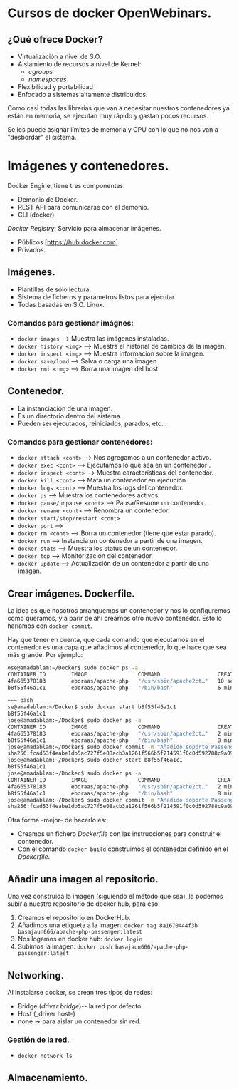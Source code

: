 # Cursos de docker OpenWebinars.

## ¿Qué ofrece Docker?
* Virtualización a nivel de S.O.
* Aislamiento de recursos a nivel de Kernel:
	* _cgroups_
	* _namespaces_
* Flexibilidad y portabilidad
* Enfocado a sistemas altamente distribuidos.

Como casi todas las librerías que van a necesitar nuestros contenedores ya están en memoria, se ejecutan muy rápido y gastan pocos recursos.

Se les puede asignar límites de memoria y CPU con lo que no nos van a "desbordar" el sistema.

# Imágenes y contenedores.
Docker Engine, tiene tres componentes:
* Demonio de Docker.
* REST API para comunicarse con el demonio.
* CLI (docker)

*Docker Registry*: Servicio para almacenar imágenes.
* Públicos [https://hub.docker.com]
* Privados.

## Imágenes.
* Plantillas de sólo lectura.
* Sistema de ficheros y parámetros listos para ejecutar.
* Todas basadas en S.O. Linux.

### Comandos para gestionar imágnes:
* `docker images` --> Muestra las imágenes instaladas.
* `docker history <img>` --> Muestra el historial de cambios de la imagen.
* `docker inspect <img>` --> Muestra información sobre la imagen.
* `docker save/load` --> Salva o carga una imagen
* `docker rmi <img>` --> Borra una imagen del host

## Contenedor.
* La instanciación de una imagen.
* Es un directorio dentro del sistema.
* Pueden ser ejecutados, reiniciados, parados, etc... 

### Comandos para gestionar contenedores:
* `docker attach <cont>` --> Nos agregamos a un contenedor activo.
* `docker exec <cont>` --> Ejecutamos lo que sea en un contenedor .
* `docker inspect <cont>` --> Muestra características del contenedor.
* `docker kill <cont>` --> Mata un contenedor en ejecución .
* `docker logs <cont>` --> Muestra los logs del contenedor.
* `docker ps` --> Muestra los contenedores activos.
* `docker pause/unpause <cont>` --> Pausa/Resume un contenedor.
* `docker rename <cont>` --> Renombra un contenedor.
* `docker start/stop/restart <cont>`
* `docker port` --> 
* `docker rm <cont>` --> Borra un contenedor (tiene que estar parado).
* `docker run` --> Instancia un contenedor a partir de una imagen. 
* `docker stats` --> Muestra los status de un contenedor.
* `docker top` --> Monitorización del contenedor.
* `docker update` --> Actualización de un contenedor a partir de una imagen.

## Crear imágenes. Dockerfile.
La idea es que nosotros arranquemos un contenedor y nos lo configuremos como queramos, y a parir de ahí crearnos otro nuevo contenedor. Esto lo haríamos con `docker commit`.

Hay que tener en cuenta, que cada comando que ejecutamos en el contenedor es una capa que añadimos al contenedor, lo que hace que sea más grande.
Por ejemplo:
~~~ bash
ose@amadablam:~/Docker$ sudo docker ps -a
CONTAINER ID        IMAGE                COMMAND                  CREATED             STATUS                     PORTS               NAMES
4fa665378183        eboraas/apache-php   "/usr/sbin/apache2ct…"   10 seconds ago      Up 9 seconds               80/tcp, 443/tcp     naughty_jackson
b8f55f46a1c1        eboraas/apache-php   "/bin/bash"              6 minutes ago       Exited (0) 2 minutes ago                       vigilant_torvalds

~~~ bash
se@amadablam:~/Docker$ sudo docker start b8f55f46a1c1
b8f55f46a1c1
jose@amadablam:~/Docker$ sudo docker ps -a
CONTAINER ID        IMAGE                COMMAND                  CREATED             STATUS              PORTS               NAMES
4fa665378183        eboraas/apache-php   "/usr/sbin/apache2ct…"   2 minutes ago       Up 2 minutes        80/tcp, 443/tcp     naughty_jackson
b8f55f46a1c1        eboraas/apache-php   "/bin/bash"              8 minutes ago       Up 5 seconds        80/tcp, 443/tcp     vigilant_torvalds
jose@amadablam:~/Docker$ sudo docker commit -m "Añadido soporte Passenger" -a "José Hícar" b8f55f46a1c1 basajaun666/cursodocker/apache-php-passenger:latest
sha256:fcad53f4eabe1db5ac727f5e08acb3a1261f566b5f214591f0c0d592788c9a09
jose@amadablam:~/Docker$ sudo docker start b8f55f46a1c1
b8f55f46a1c1
jose@amadablam:~/Docker$ sudo docker ps -a
CONTAINER ID        IMAGE                COMMAND                  CREATED             STATUS              PORTS               NAMES
4fa665378183        eboraas/apache-php   "/usr/sbin/apache2ct…"   2 minutes ago       Up 2 minutes        80/tcp, 443/tcp     naughty_jackson
b8f55f46a1c1        eboraas/apache-php   "/bin/bash"              8 minutes ago       Up 5 seconds        80/tcp, 443/tcp     vigilant_torvalds
jose@amadablam:~/Docker$ sudo docker commit -m "Añadido soporte Passenger" -a "José Hícar" b8f55f46a1c1 basajaun666/cursodocker/apache-php-passenger:latest
sha256:fcad53f4eabe1db5ac727f5e08acb3a1261f566b5f214591f0c0d592788c9a09
~~~

Otra forma -mejor- de hacerlo es:
* Creamos un fichero _Dockerfile_ con las instrucciones para construir el contenedor.
* Con el comando `docker build` construimos el contenedor definido en el _Dockerfile_.

## Añadir una imagen al repositorio.
Una vez construida la imagen (siguiendo el método que sea), la podemos subir a nuestro repositorio de docker hub, para eso:
1. Creamos el repositorio en DockerHub.
2. Añadimos una etiqueta a la imagen: `docker tag 8a1670444f3b basajaun666/apache-php-passenger:latest`
3. Nos logamos en docker hub: `docker login`
4. Subimos la imagen: `docker push basajaun666/apache-php-passenger:latest`

## Networking.
Al instalarse docker, se crean tres tipos de redes:
- Bridge (_driver bridge_)-- la red por defecto.
- Host (_driver host-)
- none -> para aislar un contenedor sin red.

### Gestión de la red.
- `docker network ls`

## Almacenamiento.
